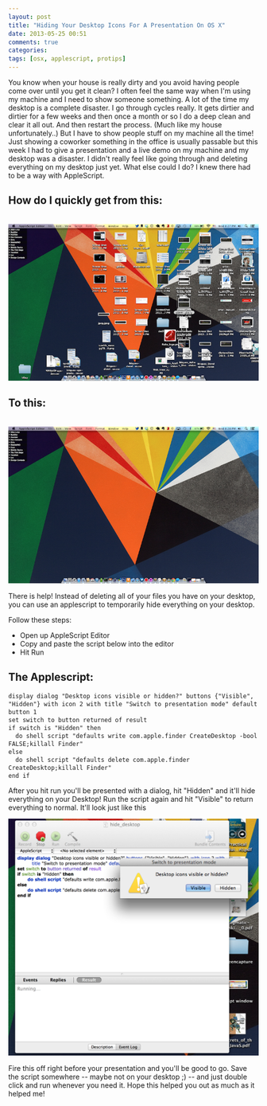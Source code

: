 ```yaml
---
layout: post
title: "Hiding Your Desktop Icons For A Presentation On OS X"
date: 2013-05-25 00:51
comments: true
categories: 
tags: [osx, applescript, protips]
---
```


You know when your house is really dirty and you avoid having people come over until you get it clean? I often feel the same way when I'm using my machine and I need to show someone something. A lot of the time my desktop is a complete disaster. I go through cycles really. It gets dirtier and dirtier for a few weeks and then once a month or so I do a deep clean and clear it all out. And then restart the process. <!-- more -->(Much like my house unfortunately..) But I have to show people stuff on my machine all the time! Just showing a coworker something in the office is usually passable but this week I had to give a presentation and a live demo on my machine and my desktop was a disaster. I didn't really feel like going through and deleting everything on my desktop just yet. What else could I do? I knew there had to be a way with AppleScript.

## How do I quickly get from this:
<br />
<img src="/assets/images/hidingicons/before.png" />

## To this: 
<br />
<img src="/assets/images/hidingicons/after.png" />

There is help! Instead of deleting all of your files you have on your desktop, you can use an applescript to temporarily hide everything on your desktop. 

Follow these steps: 

* Open up AppleScript Editor 
* Copy and paste the script below into the editor
* Hit Run

## The Applescript:

```applescript hide_desktop.applescripts
display dialog "Desktop icons visible or hidden?" buttons {"Visible", "Hidden"} with icon 2 with title "Switch to presentation mode" default button 1
set switch to button returned of result
if switch is "Hidden" then
  do shell script "defaults write com.apple.finder CreateDesktop -bool FALSE;killall Finder"
else
  do shell script "defaults delete com.apple.finder CreateDesktop;killall Finder"
end if
```

After you hit run you'll be presented with a dialog, hit "Hidden" and it'll hide everything on your Desktop! Run the script again and hit "Visible" to return everything to normal. It'll look just like this

<img src="/assets/images/hidingicons/runninghidescript.png" />

Fire this off right before your presentation and you'll be good to go. Save the script somewhere -- maybe not on your desktop ;) -- and just double click and run whenever you need it. Hope this helped you out as much as it helped me!

